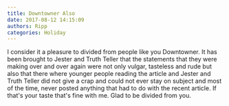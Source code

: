 ```yaml
---
title: Downtowner Also
date: 2017-08-12 14:15:09
authors: Ripp
categories: Holiday
---
```


 I consider it a pleasure to divided from people like you Downtowner. It has been brought to Jester and Truth Teller that the statements that they were making over and over again were not only vulgar, tasteless and rude but also that there where younger people reading the article and Jester and Truth Teller did not give a crap and could not ever stay on subject and most of the time, never posted anything that had to do with the recent article. If that's your taste that's fine with me. Glad to be divided from you.